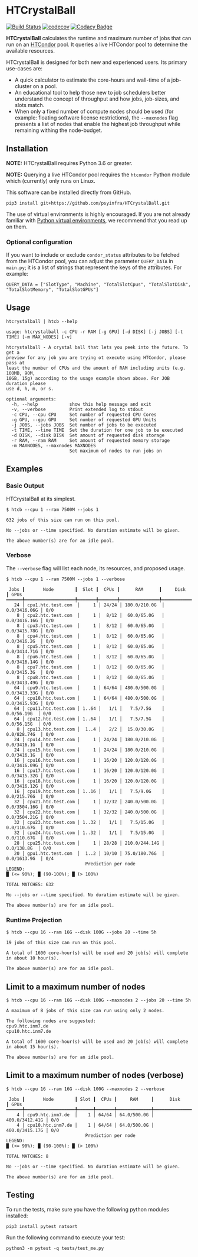 # HTCrystalBall

[![Build Status](https://travis-ci.org/psyinfra/HTCrystalBall.svg?branch=master)](https://travis-ci.org/psyinfra/HTCrystalBall)
[![codecov](https://codecov.io/gh/psyinfra/HTCrystalBall/branch/master/graph/badge.svg)](https://codecov.io/gh/psyinfra/HTCrystalBall)
[![Codacy Badge](https://app.codacy.com/project/badge/Grade/a3f2efd33ff14ab9af91e5a367b6d0ff)](https://www.codacy.com/gh/psyinfra/HTCrystalBall?utm_source=github.com&amp;utm_medium=referral&amp;utm_content=psyinfra/HTCrystalBall&amp;utm_campaign=Badge_Grade)

**HTCrystalBall** calculates the runtime and maximum number of jobs that can run
on an [HTCondor](https://research.cs.wisc.edu/htcondor/) pool. It queries a
live HTCondor pool to determine the available resources.

HTCrystalBall is designed for both new and experienced users. Its primary
use-cases are:

* A quick calculator to estimate the core-hours and wall-time of a job-cluster
  on a pool.
* An educational tool to help those new to job schedulers better understand
  the concept of throughput and how jobs, job-sizes, and slots match.
* When only a fixed number of compute nodes should be used (for example:
  floating software license restrictions), the `--maxnodes` flag presents a
  list of nodes that enable the highest job throughput while remaining withing
  the node-budget.

## Installation

**NOTE:** HTCrystalBall requires Python 3.6 or greater.

**NOTE:** Querying a live HTCondor pool requires the `htcondor` Python module
which (currently) only runs on Linux.

This software can be installed directly from GitHub.
```
pip3 install git+https://github.com/psyinfra/HTCrystalBall.git
```

The use of virtual environments is highly encouraged. If you are not already
familiar with
[Python virtual environments](https://packaging.python.org/guides/installing-using-pip-and-virtual-environments/),
we recommend that you read up on them.

### Optional configuration

If you want to include or exclude `condor_status` attributes to be fetched from
the HTCondor pool, you can adjust the parameter `QUERY_DATA` in `main.py`; it
is a list of strings that represent the keys of the attributes. For example:

```
QUERY_DATA = ["SlotType", "Machine", "TotalSlotCpus", "TotalSlotDisk", "TotalSlotMemory", "TotalSlotGPUs"]
```

## Usage

```
htcrystalball | htcb --help

usage: htcrystalball -c CPU -r RAM [-g GPU] [-d DISK] [-j JOBS] [-t TIME] [-m MAX_NODES] [-v]

htcrystalball - A crystal ball that lets you peek into the future. To get a
preview for any job you are trying ot execute using HTCondor, please pass at
least the number of CPUs and the amount of RAM including units (e.g. 100MB, 90M,
10GB, 15g) according to the usage example shown above. For JOB duration please
use d, h, m, or s.

optional arguments:
  -h, --help            show this help message and exit
  -v, --verbose         Print extended log to stdout
  -c CPU, --cpu CPU     Set number of requested CPU Cores
  -g GPU, --gpu GPU     Set number of requested GPU Units
  -j JOBS, --jobs JOBS  Set number of jobs to be executed
  -t TIME, --time TIME  Set the duration for one job to be executed
  -d DISK, --disk DISK  Set amount of requested disk storage
  -r RAM, --ram RAM     Set amount of requested memory storage
  -m MAXNODES, --maxnodes MAXNODES
                        Set maximum of nodes to run jobs on
```
## Examples

### Basic Output

HTCrystalBall at its simplest.
```
$ htcb --cpu 1 --ram 7500M --jobs 1

632 jobs of this size can run on this pool.

No --jobs or --time specified. No duration estimate will be given.

The above number(s) are for an idle pool.
```

### Verbose
The `--verbose` flag will list each node, its resources, and proposed usage.

```
$ htcb --cpu 1 --ram 7500M --jobs 1 --verbose

 Jobs ┃       Node        ┃  Slot ┃  CPUs ┃      RAM      ┃     Disk     ┃ GPUs
━━━━━━╇━━━━━━━━━━━━━━━━━━━╇━━━━━━━╇━━━━━━━╇━━━━━━━━━━━━━━━╇━━━━━━━━━━━━━━╇━━━━━━
   24 │ cpu1.htc.test.com  │     1 │ 24/24 │ 180.0/210.0G  │ 0.0/3416.06G │ 0/0
    8 │ cpu2.htc.test.com  │     1 │  8/12 │  60.0/65.0G   │ 0.0/3416.16G │ 0/0
    8 │ cpu3.htc.test.com  │     1 │  8/12 │  60.0/65.0G   │ 0.0/3415.78G │ 0/0
    8 │ cpu4.htc.test.com  │     1 │  8/12 │  60.0/65.0G   │ 0.0/3416.2G  │ 0/0
    8 │ cpu5.htc.test.com  │     1 │  8/12 │  60.0/65.0G   │ 0.0/3414.71G │ 0/0
    8 │ cpu6.htc.test.com  │     1 │  8/12 │  60.0/65.0G   │ 0.0/3416.14G │ 0/0
    8 │ cpu7.htc.test.com  │     1 │  8/12 │  60.0/65.0G   │ 0.0/3415.3G  │ 0/0
    8 │ cpu8.htc.test.com  │     1 │  8/12 │  60.0/65.0G   │ 0.0/3413.49G │ 0/0
   64 │ cpu9.htc.test.com  │     1 │ 64/64 │ 480.0/500.0G  │ 0.0/3413.33G │ 0/0
   64 │ cpu10.htc.test.com │     1 │ 64/64 │ 480.0/500.0G  │ 0.0/3415.93G │ 0/0
   64 │ cpu11.htc.test.com │ 1..64 │   1/1 │   7.5/7.5G    │  0.0/56.19G  │ 0/0
   64 │ cpu12.htc.test.com │ 1..64 │   1/1 │   7.5/7.5G    │  0.0/56.15G  │ 0/0
    8 │ cpu13.htc.test.com │  1..4 │   2/2 │  15.0/30.0G   │ 0.0/828.74G  │ 0/0
   24 │ cpu14.htc.test.com │     1 │ 24/24 │ 180.0/210.0G  │ 0.0/3416.1G  │ 0/0
   24 │ cpu15.htc.test.com │     1 │ 24/24 │ 180.0/210.0G  │ 0.0/3416.1G  │ 0/0
   16 │ cpu16.htc.test.com │     1 │ 16/20 │ 120.0/120.0G  │ 0.0/3416.09G │ 0/0
   16 │ cpu17.htc.test.com │     1 │ 16/20 │ 120.0/120.0G  │ 0.0/3415.32G │ 0/0
   16 │ cpu18.htc.test.com │     1 │ 16/20 │ 120.0/120.0G  │ 0.0/3416.12G │ 0/0
   16 │ cpu19.htc.test.com │ 1..16 │   1/1 │   7.5/9.0G    │ 0.0/215.76G  │ 0/0
   32 │ cpu21.htc.test.com │     1 │ 32/32 │ 240.0/500.0G  │ 0.0/3504.16G │ 0/0
   32 │ cpu22.htc.test.com │     1 │ 32/32 │ 240.0/500.0G  │ 0.0/3504.21G │ 0/0
   32 │ cpu23.htc.test.com │ 1..32 │   1/1 │   7.5/15.0G   │ 0.0/110.67G  │ 0/0
   32 │ cpu24.htc.test.com │ 1..32 │   1/1 │   7.5/15.0G   │ 0.0/110.67G  │ 0/0
   28 │ cpu25.htc.test.com │     1 │ 28/28 │ 210.0/244.14G │  0.0/138.8G  │ 0/0
   20 │ gpu1.htc.test.com  │  1..2 │ 10/10 │ 75.0/180.76G  │ 0.0/1613.9G  │ 0/4
                              Prediction per node
LEGEND:
█ (<= 90%); █ (90-100%); █ (> 100%)

TOTAL MATCHES: 632

No --jobs or --time specified. No duration estimate will be given.

The above number(s) are for an idle pool.
```

### Runtime Projection
```
$ htcb --cpu 16 --ram 16G --disk 100G --jobs 20 --time 5h

19 jobs of this size can run on this pool.

A total of 1600 core-hour(s) will be used and 20 job(s) will complete in about 10 hour(s).

The above number(s) are for an idle pool.
```

## Limit to a maximum number of nodes

```
$ htcb --cpu 16 --ram 16G --disk 100G --maxnodes 2 --jobs 20 --time 5h

A maximum of 8 jobs of this size can run using only 2 nodes.

The following nodes are suggested:
cpu9.htc.inm7.de
cpu10.htc.inm7.de

A total of 1600 core-hour(s) will be used and 20 job(s) will complete in about 15 hour(s).

The above number(s) are for an idle pool.
```

## Limit to a maximum number of nodes (verbose)

```
$ htcb --cpu 16 --ram 16G --disk 100G --maxnodes 2 --verbose

 Jobs ┃       Node        ┃ Slot ┃  CPUs ┃     RAM     ┃      Disk      ┃ GPUs
━━━━━━╇━━━━━━━━━━━━━━━━━━━╇━━━━━━╇━━━━━━━╇━━━━━━━━━━━━━╇━━━━━━━━━━━━━━━━╇━━━━━━
    4 │ cpu9.htc.inm7.de  │    1 │ 64/64 │ 64.0/500.0G │ 400.0/3412.41G │ 0/0
    4 │ cpu10.htc.inm7.de │    1 │ 64/64 │ 64.0/500.0G │ 400.0/3415.17G │ 0/0
                              Prediction per node
LEGEND:
█ (<= 90%); █ (90-100%); █ (> 100%)

TOTAL MATCHES: 8

No --jobs or --time specified. No duration estimate will be given.

The above number(s) are for an idle pool.
```

## Testing
To run the tests, make sure you have the following python modules installed:

```
pip3 install pytest natsort
```

Run the following command to execute your test:

```
python3 -m pytest -q tests/test_me.py
```
